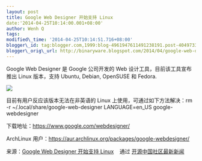 ```yaml
--- 
layout: post 
title: Google Web Designer 开始支持 Linux 
date:'2014-04-25T10:14:00.001+08:00' 
author: Wenh Q
tags:
modified\_time: '2014-04-25T10:14:51.716+08:00' 
blogger\_id: tag:blogger.com,1999:blog-4961947611491238191.post-4049733132436584469
blogger\_orig\_url: http://binaryware.blogspot.com/2014/04/google-web-designer-linux.html
--- 
```

Google Web Designer 是 Google 公司开发的 Web
设计工具，目前该工具宣布推出 Linux 版本，支持 Ubuntu, Debian, OpenSUSE
和 Fedora.



![](https://images-blogger-opensocial.googleusercontent.com/gadgets/proxy?url=http%3A%2F%2Fstatic.oschina.net%2Fuploads%2Fspace%2F2014%2F0424%2F065527_lGUC_12.jpg&container=blogger&gadget=a&rewriteMime=image%2F*)



目前有用户反应该版本无法在非英语的 Linux 上使用，可通过如下方法解决：rm
-r 
~/.local/share/google-web-designer LANGUAGE=en\_US
google-webdesigner





下载地址：<https://www.google.com/webdesigner/>

ArchLinux 用户：<https://aur.archlinux.org/packages/google-webdesigner/>
<div>




</div>

<div>

来源：[Google Web Designer 开始支持
Linux](http://www.oschina.net/news/51115/google-web-designer-support-linux) 
  通过 [开源中国社区最新新闻](http://www.oschina.net/?from=rss)

</div>
